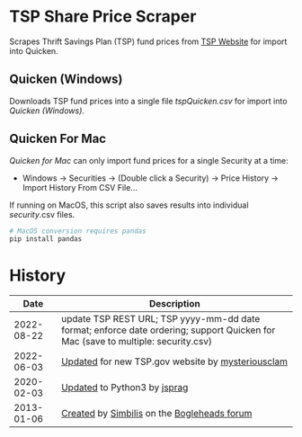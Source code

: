 # TSP Share Price Scraper

Scrapes Thrift Savings Plan (TSP) fund prices from [TSP Website][tsp] for import into Quicken.

## Quicken (Windows)
Downloads TSP fund prices into a single file *tspQuicken.csv* for import into *Quicken (Windows)*.

## Quicken For Mac
*Quicken for Mac* can only import fund prices for a single Security at a time:
* Windows &rarr; Securities &rarr; (Double click a Security) &rarr; Price History &rarr; Import History From CSV File...

If running on MacOS, this script also saves results into individual *security*.csv files.

```bash
# MacOS conversion requires pandas
pip install pandas
```

# History
| Date       | Description |
| ----       | ----------- |
| 2022-08-22 | update TSP REST URL; TSP yyyy-mm-dd date format; enforce date ordering; support Quicken for Mac (save to multiple: security.csv)
| 2022-06-03 | [Updated][mysteriousclam-tsp-update] for new TSP.gov website by [mysteriousclam][mysteriousclam-bogle] |
| 2020-02-03 | [Updated][jsprag-python3] to Python3 by [jsprag][jsprag-bogle] |
| 2013-01-06 | [Created][simbilis-created] by [Simbilis][simbilis-bogle] on the [Bogleheads forum][bogleheads] |

[tsp]: https://www.tsp.gov
[bogleheads]: https://bogleheads.org

[mysteriousclam-bogle]: https://www.bogleheads.org/forum/memberlist.php?mode=viewprofile&u=186009
[mysteriousclam-tsp-update]: https://www.bogleheads.org/forum/viewtopic.php?p=6708886#p6708886
[jsprag-bogle]: https://www.bogleheads.org/forum/memberlist.php?mode=viewprofile&u=127367
[jsprag-python3]: https://www.bogleheads.org/forum/viewtopic.php?p=5038932#p5038932
[simbilis-bogle]: https://www.bogleheads.org/forum/memberlist.php?mode=viewprofile&u=40770
[simbilis-created]: https://www.bogleheads.org/forum/viewtopic.php?f=1&t=108388
